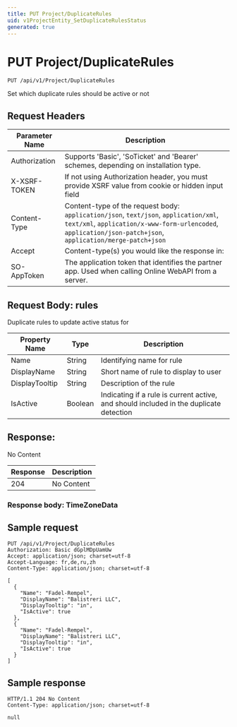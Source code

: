 ```yaml
---
title: PUT Project/DuplicateRules
uid: v1ProjectEntity_SetDuplicateRulesStatus
generated: true
---
```


# PUT Project/DuplicateRules

```http
PUT /api/v1/Project/DuplicateRules
```

Set which duplicate rules should be active or not








## Request Headers

| Parameter Name | Description |
|----------------|-------------|
| Authorization  | Supports 'Basic', 'SoTicket' and 'Bearer' schemes, depending on installation type. |
| X-XSRF-TOKEN   | If not using Authorization header, you must provide XSRF value from cookie or hidden input field |
| Content-Type | Content-type of the request body: `application/json`, `text/json`, `application/xml`, `text/xml`, `application/x-www-form-urlencoded`, `application/json-patch+json`, `application/merge-patch+json` |
| Accept         | Content-type(s) you would like the response in:  |
| SO-AppToken | The application token that identifies the partner app. Used when calling Online WebAPI from a server. |

## Request Body: rules 

Duplicate rules to update active status for 

| Property Name | Type |  Description |
|----------------|------|--------------|
| Name | String | Identifying name for rule |
| DisplayName | String | Short name of rule to display to user |
| DisplayTooltip | String | Description of the rule |
| IsActive | Boolean | Indicating if a rule is current active, and should included in the duplicate detection |

## Response:

No Content

| Response | Description |
|----------------|-------------|
| 204 | No Content |

### Response body: TimeZoneData


## Sample request

```http!
PUT /api/v1/Project/DuplicateRules
Authorization: Basic dGplMDpUamUw
Accept: application/json; charset=utf-8
Accept-Language: fr,de,ru,zh
Content-Type: application/json; charset=utf-8

[
  {
    "Name": "Fadel-Rempel",
    "DisplayName": "Balistreri LLC",
    "DisplayTooltip": "in",
    "IsActive": true
  },
  {
    "Name": "Fadel-Rempel",
    "DisplayName": "Balistreri LLC",
    "DisplayTooltip": "in",
    "IsActive": true
  }
]
```

## Sample response

```http_
HTTP/1.1 204 No Content
Content-Type: application/json; charset=utf-8

null
```